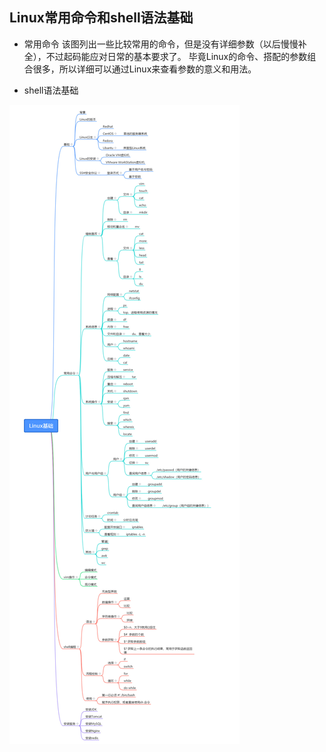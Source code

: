 ## Linux常用命令和shell语法基础
- 常用命令
该图列出一些比较常用的命令，但是没有详细参数（以后慢慢补全），不过起码能应对日常的基本要求了。
毕竟Linux的命令、搭配的参数组合很多，所以详细可以通过Linux来查看参数的意义和用法。

- shell语法基础


![img](./images/Linux常用命令和shell基础语法.jpg)